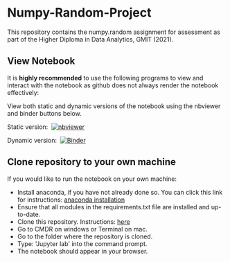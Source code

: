 # Numpy-Random-Project
This repository contains the numpy.random assignment for assessment as part of the Higher Diploma in Data Analytics, GMIT (2021).

## View Notebook

It is <b>highly recommended</b> to use the following programs to view and interact with the notebook as github does not always render the notebook effectively:

View both static and dynamic versions of the notebook using the nbviewer and binder buttons below. 

Static version: &nbsp;[![nbviewer](https://raw.githubusercontent.com/jupyter/design/master/logos/Badges/nbviewer_badge.svg)](https://nbviewer.org/github/Izardo/Numpy-Random-Assignment/blob/main/numpy-random.ipynb)

Dynamic version: &nbsp;[![Binder](https://mybinder.org/badge_logo.svg)](https://mybinder.org/v2/gh/Izardo/Numpy-Random-Assignment/HEAD)

## Clone repository to your own machine

If you would like to run the notebook on your own machine:

- Install anaconda, if you have not already done so. You can click this link for instructions: [anaconda installation](https://docs.anaconda.com/anaconda/install/index.html)
- Ensure that all modules in the requirements.txt file are installed and up-to-date.
- Clone this repository. Instructions: [here](https://docs.github.com/en/repositories/creating-and-managing-repositories/cloning-a-repository)
- Go to CMDR on windows or Terminal on mac.
- Go to the folder where the repository is cloned.
- Type: 'Jupyter lab' into the command prompt. 
- The notebook should appear in your browser. 